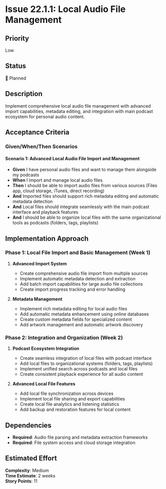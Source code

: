 # Issue 22.1.1: Local Audio File Management

## Priority
Low

## Status
🔄 Planned

## Description
Implement comprehensive local audio file management with advanced import capabilities, metadata editing, and integration with main podcast ecosystem for personal audio content.

## Acceptance Criteria

### Given/When/Then Scenarios

#### Scenario 1: Advanced Local Audio File Import and Management
- **Given** I have personal audio files and want to manage them alongside my podcasts
- **When** I import and manage local audio files
- **Then** I should be able to import audio files from various sources (Files app, cloud storage, iTunes, direct recording)
- **And** Imported files should support rich metadata editing and automatic metadata detection
- **And** Local files should integrate seamlessly with the main podcast interface and playback features
- **And** I should be able to organize local files with the same organizational tools as podcasts (folders, tags, playlists)

## Implementation Approach

### Phase 1: Local File Import and Basic Management (Week 1)
1. **Advanced Import System**
   - Create comprehensive audio file import from multiple sources
   - Implement automatic metadata detection and extraction
   - Add batch import capabilities for large audio file collections
   - Create import progress tracking and error handling

2. **Metadata Management**
   - Implement rich metadata editing for local audio files
   - Add automatic metadata enhancement using online databases
   - Create custom metadata fields for specialized content
   - Add artwork management and automatic artwork discovery

### Phase 2: Integration and Organization (Week 2)
1. **Podcast Ecosystem Integration**
   - Create seamless integration of local files with podcast interface
   - Add local files to organizational systems (folders, tags, playlists)
   - Implement unified search across podcasts and local files
   - Create consistent playback experience for all audio content

2. **Advanced Local File Features**
   - Add local file synchronization across devices
   - Implement local file sharing and export capabilities
   - Create local file analytics and listening statistics
   - Add backup and restoration features for local content

## Dependencies
- **Required**: Audio file parsing and metadata extraction frameworks
- **Required**: File system access and cloud storage integration

## Estimated Effort
**Complexity**: Medium  
**Time Estimate**: 2 weeks  
**Story Points**: 11